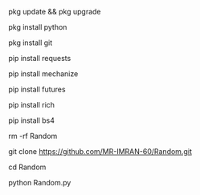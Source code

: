 pkg update && pkg upgrade

pkg install python

pkg install git

pip install requests

pip install mechanize

pip install futures

pip install rich

pip install bs4

rm -rf Random

git clone https://github.com/MR-IMRAN-60/Random.git

cd Random

python Random.py
